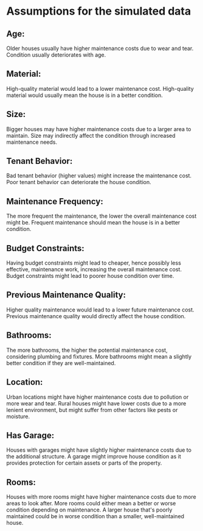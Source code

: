 # Assumptions for the simulated data

## Age:
Older houses usually have higher maintenance costs due to wear and tear.
Condition usually deteriorates with age.

## Material:
High-quality material would lead to a lower maintenance cost.
High-quality material would usually mean the house is in a better condition.

## Size:
Bigger houses may have higher maintenance costs due to a larger area to maintain.
Size may indirectly affect the condition through increased maintenance needs.

## Tenant Behavior:
Bad tenant behavior (higher values) might increase the maintenance cost.
Poor tenant behavior can deteriorate the house condition.

## Maintenance Frequency:
The more frequent the maintenance, the lower the overall maintenance cost might be.
Frequent maintenance should mean the house is in a better condition.

## Budget Constraints:
Having budget constraints might lead to cheaper, hence possibly less effective, maintenance work, increasing the overall maintenance cost.
Budget constraints might lead to poorer house condition over time.

## Previous Maintenance Quality:
Higher quality maintenance would lead to a lower future maintenance cost.
Previous maintenance quality would directly affect the house condition.

## Bathrooms:
The more bathrooms, the higher the potential maintenance cost, considering plumbing and fixtures.
More bathrooms might mean a slightly better condition if they are well-maintained.

## Location:
Urban locations might have higher maintenance costs due to pollution or more wear and tear. Rural houses might have lower costs due to a more lenient environment, but might suffer from other factors like pests or moisture.

## Has Garage:
Houses with garages might have slightly higher maintenance costs due to the additional structure.
A garage might improve house condition as it provides protection for certain assets or parts of the property.

## Rooms:
Houses with more rooms might have higher maintenance costs due to more areas to look after.
More rooms could either mean a better or worse condition depending on maintenance. A larger house that's poorly maintained could be in worse condition than a smaller, well-maintained house.